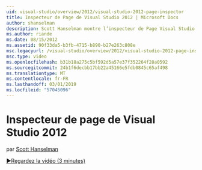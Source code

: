 ```yaml
---
uid: visual-studio/overview/2012/visual-studio-2012-page-inspector
title: Inspecteur de Page de Visual Studio 2012 | Microsoft Docs
author: shanselman
description: Scott Hanselman montre l’inspecteur de Page Visual Studio 2012.
ms.author: riande
ms.date: 08/15/2012
ms.assetid: 90f33da5-b3fb-4715-b890-b27e263c808e
msc.legacyurl: /visual-studio/overview/2012/visual-studio-2012-page-inspector
msc.type: video
ms.openlocfilehash: b31b18a275c5bf592d5a57e37f352264f28a0592
ms.sourcegitcommit: 24b1f6decbb17bb22a45166e5fdb0845c65af498
ms.translationtype: MT
ms.contentlocale: fr-FR
ms.lasthandoff: 03/01/2019
ms.locfileid: "57045096"
---
```

<a name="visual-studio-2012-page-inspector"></a>Inspecteur de page de Visual Studio 2012
====================
par [Scott Hanselman](https://github.com/shanselman)

[&#9654;Regardez la vidéo (3 minutes)](https://channel9.msdn.com/Blogs/ASP-NET-Site-Videos/visual-studio-2012-page-inspector)
